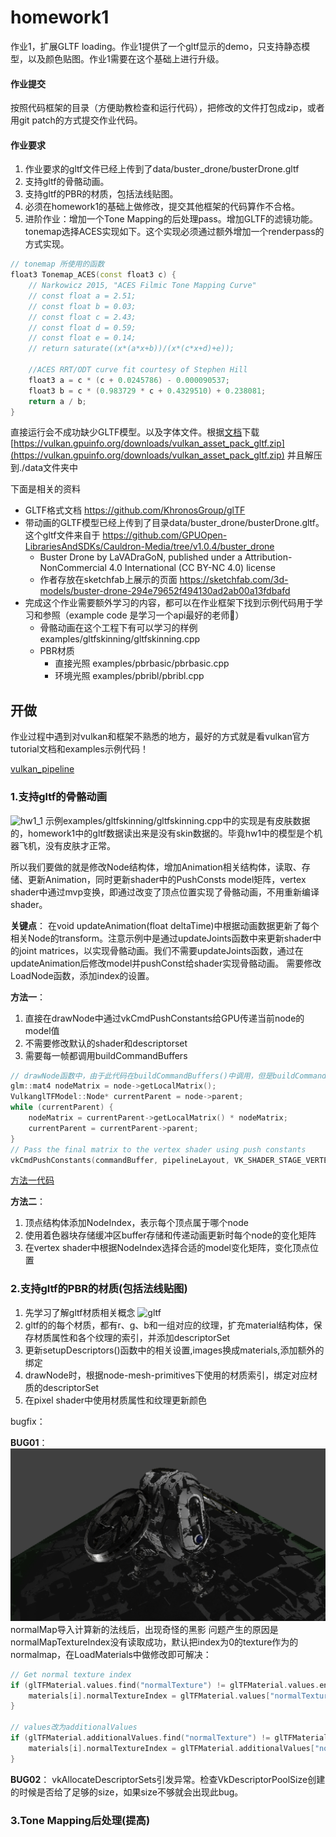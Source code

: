 # homework1

作业1，扩展GLTF loading。作业1提供了一个gltf显示的demo，只支持静态模型，以及颜色贴图。作业1需要在这个基础上进行升级。
#### 作业提交

按照代码框架的目录（方便助教检查和运行代码），把修改的文件打包成zip，或者用git patch的方式提交作业代码。

#### 作业要求
1. 作业要求的gltf文件已经上传到了data/buster_drone/busterDrone.gltf
2. 支持gltf的骨骼动画。
3. 支持gltf的PBR的材质，包括法线贴图。
4. 必须在homework1的基础上做修改，提交其他框架的代码算作不合格。
5. 进阶作业：增加一个Tone Mapping的后处理pass。增加GLTF的滤镜功能。tonemap选择ACES实现如下。这个实现必须通过额外增加一个renderpass的方式实现。
```c++
// tonemap 所使用的函数
float3 Tonemap_ACES(const float3 c) {
    // Narkowicz 2015, "ACES Filmic Tone Mapping Curve"
    // const float a = 2.51;
    // const float b = 0.03;
    // const float c = 2.43;
    // const float d = 0.59;
    // const float e = 0.14;
    // return saturate((x*(a*x+b))/(x*(c*x+d)+e));

    //ACES RRT/ODT curve fit courtesy of Stephen Hill
	float3 a = c * (c + 0.0245786) - 0.000090537;
	float3 b = c * (0.983729 * c + 0.4329510) + 0.238081;
	return a / b;
}
```

直接运行会不成功缺少GLTF模型。以及字体文件。根据[文档](./data/README.md)下载 [https://vulkan.gpuinfo.org/downloads/vulkan_asset_pack_gltf.zip](https://vulkan.gpuinfo.org/downloads/vulkan_asset_pack_gltf.zip) 并且解压到./data文件夹中

下面是相关的资料

- GLTF格式文档 https://github.com/KhronosGroup/glTF
- 带动画的GLTF模型已经上传到了目录data/buster_drone/busterDrone.gltf。这个gltf文件来自于 https://github.com/GPUOpen-LibrariesAndSDKs/Cauldron-Media/tree/v1.0.4/buster_drone
  - Buster Drone by LaVADraGoN, published under a Attribution-NonCommercial 4.0 International (CC BY-NC 4.0) license
  - 作者存放在sketchfab上展示的页面 https://sketchfab.com/3d-models/buster-drone-294e79652f494130ad2ab00a13fdbafd
- 完成这个作业需要额外学习的内容，都可以在作业框架下找到示例代码用于学习和参照（example code 是学习一个api最好的老师🙂）
  - 骨骼动画在这个工程下有可以学习的样例 examples/gltfskinning/gltfskinning.cpp
  - PBR材质 
    - 直接光照 examples/pbrbasic/pbrbasic.cpp 
    - 环境光照 examples/pbribl/pbribl.cpp

## 开做

作业过程中遇到对vulkan和框架不熟悉的地方，最好的方式就是看vulkan官方tutorial文档和examples示例代码！

[vulkan_pipeline](../vulkan_pipeline/vulkan_pipeline.md)

### 1.支持gltf的骨骼动画

![hw1_1](img/hw1_1.gif)
示例examples/gltfskinning/gltfskinning.cpp中的实现是有皮肤数据的，homework1中的gltf数据读出来是没有skin数据的。毕竟hw1中的模型是个机器飞机，没有皮肤才正常。

所以我们要做的就是修改Node结构体，增加Animation相关结构体，读取、存储、更新Animation，同时更新shader中的PushConsts model矩阵，vertex shader中通过mvp变换，即通过改变了顶点位置实现了骨骼动画，不用重新编译shader。

**关键点**：
在void updateAnimation(float deltaTime)中根据动画数据更新了每个相关Node的transform。注意示例中是通过updateJoints函数中来更新shader中的joint matrices，以实现骨骼动画。我们不需要updateJoints函数，通过在updateAnimation后修改model并pushConst给shader实现骨骼动画。
需要修改LoadNode函数，添加index的设置。

**方法一**：

1. 直接在drawNode中通过vkCmdPushConstants给GPU传递当前node的model值
2. 不需要修改默认的shader和descriptorset
3. 需要每一帧都调用buildCommandBuffers

```c++
// drawNode函数中，由于此代码在buildCommandBuffers()中调用，但是buildCommandBuffers并不会没帧调用，需要自行修改
glm::mat4 nodeMatrix = node->getLocalMatrix();
VulkanglTFModel::Node* currentParent = node->parent;
while (currentParent) {
    nodeMatrix = currentParent->getLocalMatrix() * nodeMatrix;
    currentParent = currentParent->parent;
}
// Pass the final matrix to the vertex shader using push constants
vkCmdPushConstants(commandBuffer, pipelineLayout, VK_SHADER_STAGE_VERTEX_BIT, 0, sizeof(glm::mat4), &nodeMatrix);
```

[方法一代码](hw1history/homework1_1.cpp)

**方法二**：

1. 顶点结构体添加NodeIndex，表示每个顶点属于哪个node
2. 使用着色器块存储缓冲区buffer存储和传递动画更新时每个node的变化矩阵
3. 在vertex shader中根据NodeIndex选择合适的model变化矩阵，变化顶点位置

### 2.支持gltf的PBR的材质(包括法线贴图)

1. 先学习了解gltf材质相关概念
   ![gltf](../vulkan_pipeline/img/gltfOverview-2.0.0b.png)
2. gltf的的每个材质，都有r、g、b和一组对应的纹理，扩充material结构体，保存材质属性和各个纹理的索引，并添加descriptorSet
3. 更新setupDescriptors()函数中的相关设置,images换成materials,添加额外的绑定
4. drawNode时，根据node-mesh-primitives下使用的材质索引，绑定对应材质的descriptorSet
5. 在pixel shader中使用材质属性和纹理更新颜色

bugfix：

**BUG01**：
![bug1](hw1_img/hw1_2023-05-26-11-25-55.png)
normalMap导入计算新的法线后，出现奇怪的黑影
问题产生的原因是normalMapTextureIndex没有读取成功，默认把index为0的texture作为的normalmap，在LoadMaterials中做修改即可解决：
```c++
// Get normal texture index
if (glTFMaterial.values.find("normalTexture") != glTFMaterial.values.end()) {
    materials[i].normalTextureIndex = glTFMaterial.values["normalTexture"].TextureIndex();
}

// values改为additionalValues
if (glTFMaterial.additionalValues.find("normalTexture") != glTFMaterial.additionalValues.end()) {
    materials[i].normalTextureIndex = glTFMaterial.additionalValues["normalTexture"].TextureIndex();
}
```

**BUG02**：
vkAllocateDescriptorSets引发异常。检查VkDescriptorPoolSize创建的时候是否给了足够的size，如果size不够就会出现此bug。

### 3.Tone Mapping后处理(提高)

